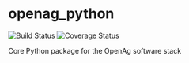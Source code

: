 openag\_python
==============

[![Build Status](https://travis-ci.org/OpenAgInitiative/openag_python.svg?branch=master)](https://travis-ci.org/OpenAgInitiative/openag_python)
[![Coverage Status](https://coveralls.io/repos/github/OpenAgInitiative/openag_python/badge.svg?branch=master)](https://coveralls.io/github/OpenAgInitiative/openag_python?branch=master)

Core Python package for the OpenAg software stack
